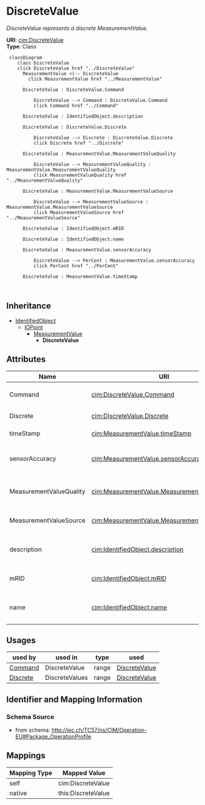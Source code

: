 # DiscreteValue


_DiscreteValue represents a discrete MeasurementValue._





**URI**: [cim:DiscreteValue](http://iec.ch/TC57/CIM100#DiscreteValue)<br />
**Type**: Class




```mermaid
 classDiagram
    class DiscreteValue
    click DiscreteValue href "../DiscreteValue"
      MeasurementValue <|-- DiscreteValue
        click MeasurementValue href "../MeasurementValue"
      
      DiscreteValue : DiscreteValue.Command
        
          DiscreteValue --> Command : DiscreteValue.Command
          click Command href "../Command"
        
      DiscreteValue : IdentifiedObject.description
        
      DiscreteValue : DiscreteValue.Discrete
        
          DiscreteValue --> Discrete : DiscreteValue.Discrete
          click Discrete href "../Discrete"
        
      DiscreteValue : MeasurementValue.MeasurementValueQuality
        
          DiscreteValue --> MeasurementValueQuality : MeasurementValue.MeasurementValueQuality
          click MeasurementValueQuality href "../MeasurementValueQuality"
        
      DiscreteValue : MeasurementValue.MeasurementValueSource
        
          DiscreteValue --> MeasurementValueSource : MeasurementValue.MeasurementValueSource
          click MeasurementValueSource href "../MeasurementValueSource"
        
      DiscreteValue : IdentifiedObject.mRID
        
      DiscreteValue : IdentifiedObject.name
        
      DiscreteValue : MeasurementValue.sensorAccuracy
        
          DiscreteValue --> PerCent : MeasurementValue.sensorAccuracy
          click PerCent href "../PerCent"
        
      DiscreteValue : MeasurementValue.timeStamp
        
      
```





## Inheritance
* [IdentifiedObject](IdentifiedObject.md)
    * [IOPoint](IOPoint.md)
        * [MeasurementValue](MeasurementValue.md)
            * **DiscreteValue**



## Attributes


| Name | URI | Cardinality and Range | Description | Inheritance |
| ---  | --- | --- | --- | --- |
| Command | [cim:DiscreteValue.Command](http://iec.ch/TC57/CIM100#DiscreteValue.Command) | 0..1 <br />  [Command](Command.md)  | The Control variable associated with the MeasurementValue | direct |
| Discrete | [cim:DiscreteValue.Discrete](http://iec.ch/TC57/CIM100#DiscreteValue.Discrete) | 1 <br />  [Discrete](Discrete.md)  | Measurement to which this value is connected | direct |
| timeStamp | [cim:MeasurementValue.timeStamp](http://iec.ch/TC57/CIM100#MeasurementValue.timeStamp) | 0..1 <br />  date  | The time when the value was last updated | [MeasurementValue](MeasurementValue.md) |
| sensorAccuracy | [cim:MeasurementValue.sensorAccuracy](http://iec.ch/TC57/CIM100#MeasurementValue.sensorAccuracy) | 0..1 <br />  [PerCent](PerCent.md)  | The limit, expressed as a percentage of the sensor maximum, that errors will ... | [MeasurementValue](MeasurementValue.md) |
| MeasurementValueQuality | [cim:MeasurementValue.MeasurementValueQuality](http://iec.ch/TC57/CIM100#MeasurementValue.MeasurementValueQuality) | 0..1 <br />  [MeasurementValueQuality](MeasurementValueQuality.md)  | A MeasurementValue has a MeasurementValueQuality associated with it | [MeasurementValue](MeasurementValue.md) |
| MeasurementValueSource | [cim:MeasurementValue.MeasurementValueSource](http://iec.ch/TC57/CIM100#MeasurementValue.MeasurementValueSource) | 1 <br />  [MeasurementValueSource](MeasurementValueSource.md)  | A reference to the type of source that updates the MeasurementValue, e | [MeasurementValue](MeasurementValue.md) |
| description | [cim:IdentifiedObject.description](http://iec.ch/TC57/CIM100#IdentifiedObject.description) | 0..1 <br />  string  | The description is a free human readable text describing or naming the object | [IdentifiedObject](IdentifiedObject.md) |
| mRID | [cim:IdentifiedObject.mRID](http://iec.ch/TC57/CIM100#IdentifiedObject.mRID) | 1 <br />  string  | Master resource identifier issued by a model authority | [IdentifiedObject](IdentifiedObject.md) |
| name | [cim:IdentifiedObject.name](http://iec.ch/TC57/CIM100#IdentifiedObject.name) | 1 <br />  string  | The name is any free human readable and possibly non unique text naming the o... | [IdentifiedObject](IdentifiedObject.md) |





## Usages

| used by | used in | type | used |
| ---  | --- | --- | --- |
| [Command](Command.md) | DiscreteValue | range | [DiscreteValue](DiscreteValue.md) |
| [Discrete](Discrete.md) | DiscreteValues | range | [DiscreteValue](DiscreteValue.md) |






## Identifier and Mapping Information







### Schema Source


* from schema: http://iec.ch/TC57/ns/CIM/Operation-EU#Package_OperationProfile





## Mappings

| Mapping Type | Mapped Value |
| ---  | ---  |
| self | cim:DiscreteValue |
| native | this:DiscreteValue |




